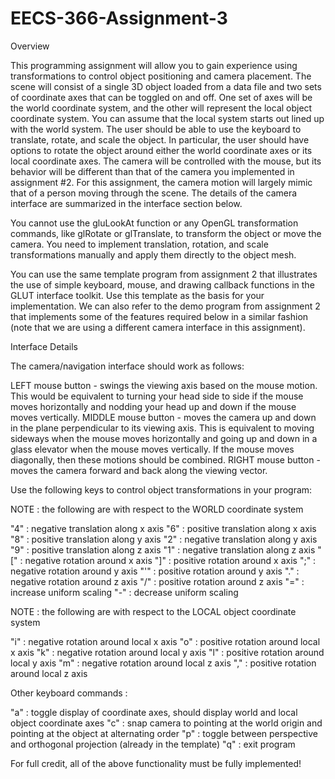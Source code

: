 # EECS-366-Assignment-3

Overview

This programming assignment will allow you to gain experience using transformations to control object positioning and camera placement. The scene will consist of a single 3D object loaded from a data file and two sets of coordinate axes that can be toggled on and off. One set of axes will be the world coordinate system, and the other will represent the local object coordinate system. You can assume that the local system starts out lined up with the world system. The user should be able to use the keyboard to translate, rotate, and scale the object. In particular, the user should have options to rotate the object around either the world coordinate axes or its local coordinate axes. The camera will be controlled with the mouse, but its behavior will be different than that of the camera you implemented in assignment #2. For this assignment, the camera motion will largely mimic that of a person moving through the scene. The details of the camera interface are summarized in the interface section below.

You cannot use the gluLookAt function or any OpenGL transformation commands, like glRotate or glTranslate, to transform the object or move the camera. You need to implement translation, rotation, and scale transformations manually and apply them directly to the object mesh.

You can use the same template program from assignment 2 that illustrates the use of simple keyboard, mouse, and drawing callback functions in the GLUT interface toolkit. Use this template as the basis for your implementation. We can also refer to the demo program from assignment 2 that implements some of the features required below in a similar fashion (note that we are using a different camera interface in this assignment).

Interface Details

The camera/navigation interface should work as follows:

LEFT mouse button - swings the viewing axis based on the mouse motion. This would be equivalent to turning your head side to side if the mouse moves horizontally and nodding your head up and down if the mouse moves vertically.
MIDDLE mouse button - moves the camera up and down in the plane perpendicular to its viewing axis. This is equivalent to moving sideways when the mouse moves horizontally and going up and down in a glass elevator when the mouse moves vertically. If the mouse moves diagonally, then these motions should be combined.
RIGHT mouse button - moves the camera forward and back along the viewing vector.

Use the following keys to control object transformations in your program:

NOTE : the following are with respect to the WORLD coordinate system

"4" : negative translation along x axis
"6" : positive translation along x axis
"8" : positive translation along y axis
"2" : negative translation along y axis
"9" : positive translation along z axis
"1" : negative translation along z axis
"[" : negative rotation around x axis
"]" : positive rotation around x axis
";" : negative rotation around y axis
"'" : positive rotation around y axis
"." : negative rotation around z axis
"/" : positive rotation around z axis
"=" : increase uniform scaling
"-" : decrease uniform scaling

NOTE : the following are with respect to the LOCAL object coordinate system

"i" : negative rotation around local x axis
"o" : positive rotation around local x axis
"k" : negative rotation around local y axis
"l" : positive rotation around local y axis
"m" : negative rotation around local z axis
"," : positive rotation around local z axis

Other keyboard commands :

"a" : toggle display of coordinate axes, should display world and local object coordinate axes
"c" : snap camera to pointing at the world origin and pointing at the object at alternating order
"p" : toggle between perspective and orthogonal projection (already in the template)
"q" : exit program

For full credit, all of the above functionality must be fully implemented!
